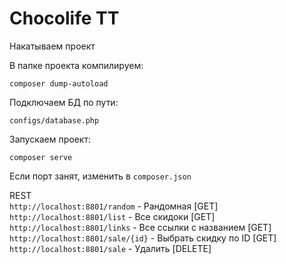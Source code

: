 # Chocolife TT

Накатываем проект

В папке проекта компилируем:
```
composer dump-autoload
```

Подключаем БД по пути:
```
configs/database.php
```

Запускаем проект:
```
composer serve
```
Если порт занят, изменить в  `composer.json`

REST\
`http://localhost:8801/random` - Рандомная [GET]\
`http://localhost:8801/list` - Все скидоки [GET]\
`http://localhost:8801/links` - Все ссылки с названием [GET]\
`http://localhost:8801/sale/{id}` - Выбрать скидку по ID [GET]\
`http://localhost:8801/sale` - Удалить [DELETE]

